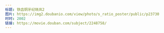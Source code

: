 ```yaml
---
标题: 铁齿铜牙纪晓岚2
图片: https://img2.doubanio.com/view/photo/s_ratio_poster/public/p2373061001.jpg
时时: 2002
链接: https://movie.douban.com/subject/2248758/
---
```

